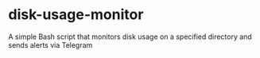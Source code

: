 # disk-usage-monitor
A simple Bash script that monitors disk usage on a specified directory and sends alerts via Telegram
